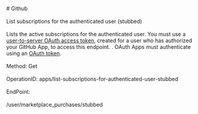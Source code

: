 <br>#     Github</br>
<br>List subscriptions for the authenticated user (stubbed)</br>
<br>Lists the active subscriptions for the authenticated user. You must use a [user-to-server OAuth access token](https://developer.github.com/apps/building-github-apps/identifying-and-authorizing-users-for-github-apps/#identifying-users-on-your-site), created for a user who has authorized your GitHub App, to access this endpoint. . OAuth Apps must authenticate using an [OAuth token](https://developer.github.com/apps/building-github-apps/authenticating-with-github-apps/).</br>
<br>Method: Get</br>
<br>OperationID: apps/list-subscriptions-for-authenticated-user-stubbed</br>
<br>EndPoint:</br>
<br>/user/marketplace_purchases/stubbed</br>

